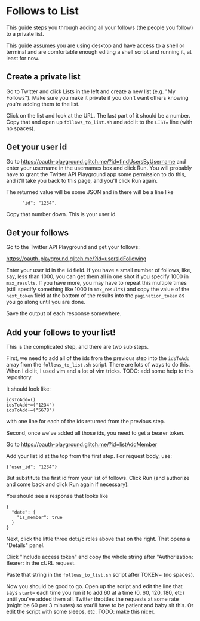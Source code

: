 # Follows to List

This guide steps you through adding all your follows (the people you follow) to a private list.

This guide assumes you are using desktop and have access to a shell or terminal and are comfortable enough
editing a shell script and running it, at least for now.

## Create a private list

Go to Twitter and click Lists in the left and create a new list (e.g. "My Follows"). Make sure you make it private
if you don't want others knowing you're adding them to the list.

Click on the list and look at the URL. The last part of it should be a number. Copy that and
open up `follows_to_list.sh` and add it to the `LIST=` line (with no spaces).

## Get your user id

Go to https://oauth-playground.glitch.me/?id=findUsersByUsername and enter your username
in the usernames box and click Run. You will probably have to grant the Twitter API Playground
app some permission to do this, and it'll take you back to this page, and you'll click Run again.

The returned value will be some JSON and in there will be a line like

```
      "id": "1234",
```

Copy that number down. This is your user id.

## Get your follows

Go to the Twitter API Playground and get your follows:

https://oauth-playground.glitch.me/?id=usersIdFollowing

Enter your user id in the `id` field. If you have a small number of follows, like, say, less than 1000, you
can get them all in one shot if you specify 1000 in `max_results`. If you have more, you may have to
repeat this multiple times (still specify something like 1000 in `max_results`) and copy the value of
the `next_token` field at the bottom of the results into the `pagination_token` as you go along until you
are done.

Save the output of each response somewhere.

## Add your follows to your list!

This is the complicated step, and there are two sub steps.

First, we need to add all of the ids from the previous step into the `idsToAdd` array from the `follows_to_list.sh`
script. There are lots of ways to do this. When I did it, I used vim and a lot of vim tricks. TODO: add some help
to this repository. 

It should look like:

```
idsToAdd=()
idsToAdd+=("1234")
idsToAdd+=("5678")
```

with one line for each of the ids returned from the previous step.

Second, once we've added all those ids, you need to get a bearer token.

Go to https://oauth-playground.glitch.me/?id=listAddMember

Add your list id at the top from the first step. For request body, use:

```
{"user_id": "1234"}
```

But substitute the first id from your list of follows. Click Run (and authorize and come back and click Run again
if necessary).

You should see a response that looks like

```
{
  "date": {
    "is_member": true
  }
}
```

Next, click the little three dots/circles above that on the right. That opens a "Details" panel.

Click "Include access token" and copy the whole string after "Authorization: Bearer: in the cURL request.

Paste that string in the `follows_to_list.sh` script after TOKEN= (no spaces).

Now you should be good to go. Open up the script and edit the line that says `start=` each time you run it to add 60
at a time (0, 60, 120, 180, etc) until you've added them all. Twitter throttles the requests at some rate (might be 60 per 3 minutes)
so you'll have to be patient and baby sit this. Or edit the script with some sleeps, etc. TODO: make this nicer.
